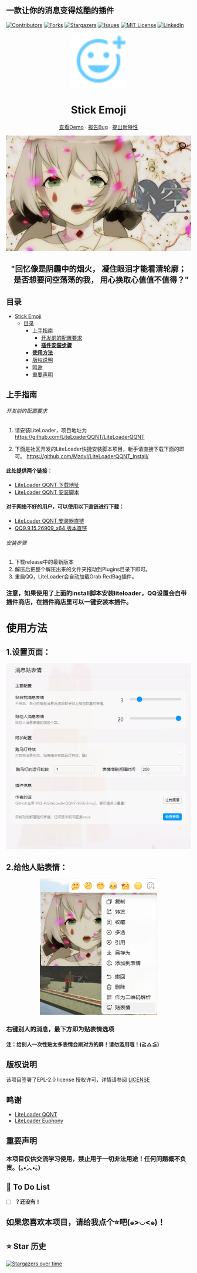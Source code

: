 ## 一款让你的消息变得炫酷的插件

<!-- PROJECT SHIELDS -->

<p align="center" style="margin-left: 50%">

[![Contributors][contributors-shield]][contributors-url]
[![Forks][forks-shield]][forks-url]
[![Stargazers][stars-shield]][stars-url]
[![Issues][issues-shield]][issues-url]
[![MIT License][license-shield]][license-url]
[![LinkedIn][linkedin-shield]][linkedin-url]

</p>

<!-- PROJECT LOGO -->

<p align="center">
  <a href="https://github.com/WJZ-P/LiteLoaderQQNT-Stick-Emoji/">
    <img src="src/assests/icon_blue.svg" alt="Logo" width="150" height="150">
  </a>
  <h1 align="center">Stick Emoji</h1>
  <p align="center">
    <a href="https://github.com/WJZ-P/LiteLoaderQQNT-Stick-Emoji">查看Demo</a>
    ·
    <a href="https://github.com/WJZ-P/LiteLoaderQQNT-Stick-Emoji/issues">报告Bug</a>
    ·
    <a href="https://github.com/WJZ-P/LiteLoaderQQNT-Stick-Emoji/issues">提出新特性</a>
  </p>
</p>

<p align="center">
  <a href="https://www.bilibili.com/video/BV1Gx411J7gu">
    <img src="src/assests/makrdown/心空.png" alt="心空">
  </a>
</p>

<h2 align="center">"回忆像是阴霾中的烟火， 凝住眼泪才能看清轮廓；<br/>
&nbsp;&nbsp;&nbsp;是否想要问空荡荡的我， 用心换取心值值不值得？"</h2>


## 目录

- [Stick Emoji](#projectname)
    - [目录](#目录)
        - [上手指南](#上手指南)
            - [开发前的配置要求](#开发前的配置要求)
            - [**插件安装步骤**](#安装步骤)
        - [**使用方法**](#使用方法)
        - [版权说明](#版权说明)
        - [鸣谢](#鸣谢)
        - [重要声明](#重要声明)

## 上手指南

###### 开发前的配置要求

1. 请安装LiteLoader，项目地址为 https://github.com/LiteLoaderQQNT/LiteLoaderQQNT
   
2. 下面是社区开发的LiteLoader快捷安装脚本项目，新手请直接下载下面的即可。
   https://github.com/Mzdyl/LiteLoaderQQNT_Install/

#### 此处提供两个链接：

- [LiteLoader QQNT 下载地址](https://github.com/LiteLoaderQQNT/LiteLoaderQQNT/releases)
- [LiteLoader QQNT 安装脚本](https://github.com/Mzdyl/LiteLoaderQQNT_Install/releases)

#### 对于网络不好的用户，可以使用以下直链进行下载：
- [LiteLoader QQNT 安装器直链][LL-installer-link]
- [QQ9.9.15.26909_x64 版本直链][oldQQ-download-link]

###### 安装步骤


1. 下载release中的最新版本
2. 解压后把整个解压出来的文件夹拖动到Plugins目录下即可。
3. 重启QQ，LiteLoader会自动加载Grab RedBag插件。

### 注意，如果使用了上面的install脚本安装liteloader，QQ设置会自带插件商店，在插件商店里可以一键安装本插件。

# 使用方法

## 1.设置页面：
<p align="center">
  <a href="https://www.bilibili.com/video/BV1Gx411J7gu">
    <img src="src/assests/makrdown/test1.png" alt="心空">
  </a>
</p>

## 2.给他人贴表情：
<p align="center">
  <a href="https://www.bilibili.com/video/BV1Gx411J7gu">
    <img src="src/assests/makrdown/test2.png" alt="心空">
  </a>
</p>

### 右键别人的消息，最下方即为贴表情选项

#### 注：给别人一次性贴太多表情会刷对方的屏！请勿滥用哦！(≧△≦)

## 版权说明
该项目签署了EPL-2.0 license
授权许可，详情请参阅 [LICENSE](https://github.com/WJZ-P/LiteLoaderQQNT-Stick-Emoji/blob/main/LICENSE)

## 鸣谢

- [LiteLoader QQNT](https://github.com/LiteLoaderQQNT/LiteLoaderQQNT?tab=readme-ov-file)
- [LiteLoader Euphony](https://github.com/LiteLoaderQQNT/LiteLoaderQQNT?tab=readme-ov-file)

## 重要声明
### 本项目仅供交流学习使用，**禁止**用于一切非法用途！任何问题概不负责。(｡•́︿•̀｡) 


## 📝 To Do List

- [ ] **？还没有！**


## 如果您喜欢本项目，请给我点个⭐吧(๑>◡<๑)！

## ⭐ Star 历史

[![Stargazers over time](https://starchart.cc/WJZ-P/LiteLoaderQQNT-Stick-Emoji.svg?variant=adaptive)](https://starchart.cc/WJZ-P/LiteLoaderQQNT-Stick-Emoji)
<!-- links -->

[your-project-path]:WJZ-P/LiteLoaderQQNT-Stick-Emoji

[contributors-shield]: https://img.shields.io/github/contributors/WJZ-P/LiteLoaderQQNT-Stick-Emoji.svg?style=flat-square

[contributors-url]: https://github.com/WJZ-P/LiteLoaderQQNT-Stick-Emoji/graphs/contributors

[forks-shield]: https://img.shields.io/github/forks/WJZ-P/LiteLoaderQQNT-Stick-Emoji.svg?style=flat-square

[forks-url]: https://github.com/WJZ-P/LiteLoaderQQNT-Stick-Emoji/network/members

[stars-shield]: https://img.shields.io/github/stars/WJZ-P/LiteLoaderQQNT-Stick-Emoji.svg?style=flat-square

[stars-url]: https://github.com/WJZ-P/LiteLoaderQQNT-Stick-Emoji/stargazers

[issues-shield]: https://img.shields.io/github/issues/WJZ-P/LiteLoaderQQNT-Stick-Emoji.svg?style=flat-square

[issues-url]: https://img.shields.io/github/issues/WJZ-P/LiteLoaderQQNT-Stick-Emoji.svg

[license-shield]: https://img.shields.io/github/license/WJZ-P/LiteLoaderQQNT-Stick-Emoji.svg?style=flat-square

[license-url]: https://github.com/WJZ-P/LiteLoaderQQNT-Stick-Emoji/blob/main/LICENSE

[linkedin-shield]: https://img.shields.io/badge/-LinkedIn-black.svg?style=flat-square&logo=linkedin&colorB=555

[linkedin-url]: https://linkedin.com/in/shaojintian

[oldQQ-download-link]:https://ats-prod.oss-accelerate.aliyuncs.com/91ff35732557ef7d8415050a85973801

[LL-installer-link]:https://ats-prod.oss-accelerate.aliyuncs.com/18734247705198dcb594916e8ba1facc

